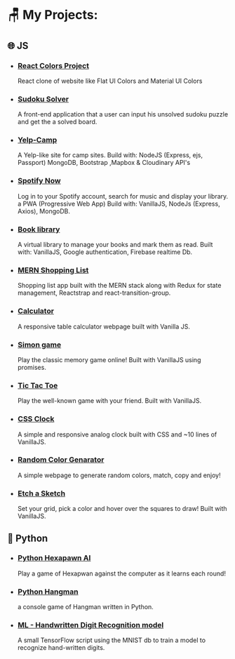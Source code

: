 # 🪑 My Projects:

<!-- PROJECTS:START -->

## 🌐 JS

-   ### [React Colors Project](https://github.com/zivkaplan/React-Color-project)

    React clone of website like Flat UI Colors and Material UI Colors

-   ### [Sudoku Solver](https://github.com/zivkaplan/Sudoku-Solver)

    A front-end application that a user can input his unsolved sudoku puzzle and get the a solved board.

-   ### [Yelp-Camp](https://github.com/zivkaplan/YelpCamp)

    A Yelp-like site for camp sites. Build with: NodeJS (Express, ejs, Passport) MongoDB, Bootstrap ,Mapbox & Cloudinary API's

-   ### [Spotify Now](https://github.com/zivkaplan/SpotifyNow)

    Log in to your Spotify account, search for music and display your library. a PWA (Progressive Web App) Build with: VanillaJS, NodeJs (Express, Axios), MongoDB.

-   ### [Book library](https://github.com/zivkaplan/Book-library)

    A virtual library to manage your books and mark them as read. Built with: VanillaJS, Google authentication, Firebase realtime Db.

-   ### [MERN Shopping List](https://github.com/zivkaplan/Traversy-mern-shopping-list)

    Shopping list app built with the MERN stack along with Redux for state management, Reactstrap and react-transition-group.

-   ### [Calculator](https://github.com/zivkaplan/Calculator)

    A responsive table calculator webpage built with Vanilla JS.

-   ### [Simon game](https://github.com/zivkaplan/Simon-game)

    Play the classic memory game online! Built with VanillaJS using promises.

-   ### [Tic Tac Toe](https://github.com/zivkaplan/Tic-Tac-Toe)

    Play the well-known game with your friend. Built with VanillaJS.

-   ### [CSS Clock](https://github.com/zivkaplan/CSS-clock)

    A simple and responsive analog clock built with CSS and ~10 lines of VanillaJS.

-   ### [Random Color Genarator](https://github.com/zivkaplan/Random-color-genarator)

    A simple webpage to generate random colors, match, copy and enjoy!

-   ### [Etch a Sketch](https://github.com/zivkaplan/Etch-a-Sketch)

    Set your grid, pick a color and hover over the squares to draw! Built with VanillaJS.

## 🐍 Python

-   ### [Python Hexapawn AI](https://github.com/zivkaplan/Hexapawn-python)

    Play a game of Hexapwan against the computer as it learns each round!

-   ### [Python Hangman](https://github.com/zivkaplan/Hangman-python)

    a console game of Hangman written in Python.

-   ### [ML - Handwritten Digit Recognition model](https://github.com/zivkaplan/Handwritten-Digit-Recognition-ML)

    A small TensorFlow script using the MNIST db to train a model to recognize hand-written digits.

    <!-- PROJECTS:END -->
